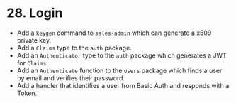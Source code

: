 # 28. Login

- Add a `keygen` command to `sales-admin` which can generate a x509 private key.
- Add a `Claims` type to the `auth` package.
- Add an `Authenticator` type to the `auth` package which generates a JWT for `Claims`.
- Add an `Authenticate` function to the `users` package which finds a user by email and verifies their password.
- Add a handler that identifies a user from Basic Auth and responds with a Token.
